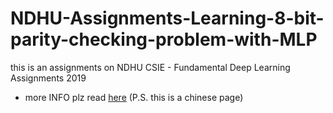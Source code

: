 # NDHU-Assignments-Learning-8-bit-parity-checking-problem-with-MLP
this is an assignments on NDHU CSIE - Fundamental Deep Learning Assignments 2019

- more INFO plz read [here](https://hackmd.io/@how8570/r1jSAXL0S)
  (P.S. this is a chinese page)
